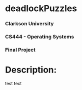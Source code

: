 # deadlockPuzzles
### Clarkson University
### CS444 - Operating Systems
### Final Project
# Description:
test text